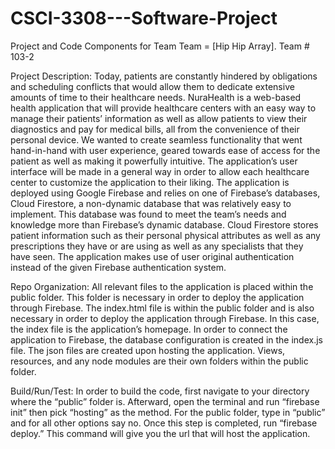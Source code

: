# CSCI-3308---Software-Project 

Project and Code Components for Team Team = [Hip Hip Array]. Team # 103-2

Project Description:
Today, patients are constantly hindered by obligations and scheduling conflicts that would allow them to dedicate extensive amounts of time to their healthcare needs.  NuraHealth is a web-based health application that will provide healthcare centers with an easy way to manage their patients’ information as well as allow patients to view their diagnostics and pay for medical bills, all from the convenience of their personal device. We wanted to create seamless functionality that went hand-in-hand with user experience, geared towards ease of access for the patient as well as making it powerfully intuitive.  The application’s user interface will be made in a general way in order to allow each healthcare center to customize the application to their liking. The application is deployed using Google Firebase and relies on one of Firebase’s databases, Cloud Firestore, a non-dynamic database that was relatively easy to implement. This database was found to meet the team’s needs and knowledge more than Firebase’s dynamic database. Cloud Firestore stores patient information such as their personal physical attributes as well as any prescriptions they have or are using as well as any specialists that they have seen. The application makes use of user original authentication instead of the given Firebase authentication system. 

Repo Organization:
	All relevant files to the application is placed within the public folder. This folder is necessary in order to deploy the application through Firebase. The index.html file is within the public folder and is also necessary in order to deploy the application through Firebase. In this case, the index file is the application’s homepage. In order to connect the application to Firebase, the database configuration is created in the index.js file. The json files are created upon hosting the application. Views, resources, and any node modules are their own folders within the public folder.

Build/Run/Test:
	In order to build the code, first navigate to your directory where the “public” folder is. Afterward, open the terminal and run “firebase init” then pick “hosting” as the method. For the public folder, type in “public” and for all other options say no. Once this step is completed, run “firebase deploy.” This command will give you the url that will host the application. 
